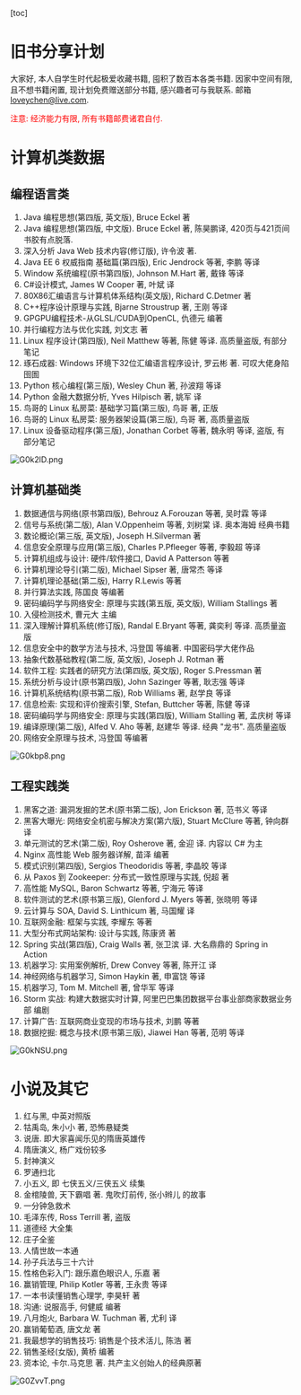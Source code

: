 [toc]

# 旧书分享计划

大家好, 本人自学生时代起极爱收藏书籍, 囤积了数百本各类书籍. 因家中空间有限, 且不想书籍闲置, 现计划免费赠送部分书籍, 感兴趣者可与我联系. 邮箱 loveychen@live.com.

<div><font color="red">注意: 经济能力有限, 所有书籍邮费诸君自付. </font></div>


# 计算机类数据

## 编程语言类

1. Java 编程思想(第四版, 英文版), Bruce Eckel 著
1. Java 编程思想(第四版, 中文版). Bruce Eckel 著, 陈昊鹏译, 420页与421页间书胶有点脱落.
1. 深入分析 Java Web 技术内容(修订版), 许令波 著.
1. Java EE 6 权威指南 基础篇(第四版), Eric Jendrock 等著, 李鹏 等译
1. Window 系统编程(原书第四版), Johnson M.Hart 著, 戴锋 等译
1. C#设计模式, James W Cooper 著, 叶斌 译
1. 80X86汇编语言与计算机体系结构(英文版), Richard C.Detmer 著
1. C++程序设计原理与实践, Bjarne Stroustrup 著, 王刚 等译
1. GPGPU编程技术-从GLSL/CUDA到OpenCL, 仇德元 编著
1. 并行编程方法与优化实践, 刘文志 著
1. Linux 程序设计(第四版), Neil Matthew 等著, 陈健 等译. 高质量盗版, 有部分笔记
1. 琢石成器: Windows 环境下32位汇编语言程序设计, 罗云彬 著. 可叹大佬身陷囹圄
1. Python 核心编程(第三版), Wesley Chun 著, 孙波翔 等译
1. Python 金融大数据分析, Yves Hilpisch 著, 姚军 译
1. 鸟哥的 Linux 私房菜: 基础学习篇(第三版), 鸟哥 著, 正版
1. 鸟哥的 Linux 私房菜: 服务器架设篇(第三版), 鸟哥 著, 高质量盗版
1. Linux 设备驱动程序(第三版), Jonathan Corbet 等著, 魏永明 等译, 盗版, 有部分笔记

![G0k2lD.png](https://s1.ax1x.com/2020/04/04/G0k2lD.png)


## 计算机基础类

1. 数据通信与网络(原书第四版), Behrouz A.Forouzan 等著, 吴时霖 等译
1. 信号与系统(第二版), Alan V.Oppenheim 等著, 刘树棠 译. 奥本海姆 经典书籍
1. 数论概论(第三版, 英文版), Joseph H.Silverman 著
1. 信息安全原理与应用(第三版), Charles P.Pfleeger 等著, 李毅超 等译
1. 计算机组成与设计: 硬件/软件接口, David A Patterson 等著
1. 计算机理论导引(第二版), Michael Sipser 著, 唐常杰 等译
1. 计算机理论基础(第二版), Harry R.Lewis 等著
1. 并行算法实践, 陈国良 等编著
1. 密码编码学与网络安全: 原理与实践(第五版, 英文版), William Stallings 著
1. 入侵检测技术, 曹元大 主编
1. 深入理解计算机系统(修订版), Randal E.Bryant 等著, 龚奕利 等译. 高质量盗版
1. 信息安全中的数学方法与技术, 冯登国 等编著. 中国密码学大佬作品
1. 抽象代数基础教程(第二版, 英文版), Joseph J. Rotman 著
1. 软件工程: 实践者的研究方法(第四版, 英文版), Roger S.Pressman 著
1. 系统分析与设计(原书第四版), John Sazinger 等著, 耿志强 等译
1. 计算机系统结构(原书第二版), Rob Williams 著, 赵学良 等译
1. 信息检索: 实现和评价搜索引擎, Stefan, Buttcher 等著, 陈健 等译
1. 密码编码学与网络安全: 原理与实践(第四版), William Stalling 著, 孟庆树 等译
1. 编译原理(第二版), Alfed V. Aho 等著, 赵建华 等译. 经典 "龙书". 高质量盗版
1. 网络安全原理与技术, 冯登国 等编著

![G0kbp8.png](https://s1.ax1x.com/2020/04/04/G0kbp8.png)


## 工程实践类

1. 黑客之道: 漏洞发掘的艺术(原书第二版), Jon Erickson 著, 范书义 等译
1. 黑客大曝光: 网络安全机密与解决方案(第六版), Stuart McClure 等著, 钟向群 译
1. 单元测试的艺术(第二版), Roy Osherove 著, 金迎 译. 内容以 C# 为主
1. Nginx 高性能 Web 服务器详解, 苗泽 编著
1. 模式识别(第四版), Sergios Theodoridis 等著, 李晶皎 等译
1. 从 Paxos 到 Zookeeper: 分布式一致性原理与实践, 倪超 著
1. 高性能 MySQL, Baron Schwartz 等著, 宁海元 等译
1. 软件测试的艺术(原书第三版), Glenford J. Myers 等著, 张晓明 等译
1. 云计算与 SOA, David S. Linthicum 著, 马国耀 译
1. 互联网金融: 框架与实践, 李耀东 等著
1. 大型分布式网站架构: 设计与实践, 陈康贤 著
1. Spring 实战(第四版), Craig Walls 著, 张卫滨 译. 大名鼎鼎的 Spring in Action
1. 机器学习: 实用案例解析, Drew Convey 等著, 陈开江 译
1. 神经网络与机器学习, Simon Haykin 著, 申富饶 等译
1. 机器学习, Tom M. Mitchell 著, 曾华军 等译
1. Storm 实战: 构建大数据实时计算, 阿里巴巴集团数据平台事业部商家数据业务部 编剧
1. 计算广告: 互联网商业变现的市场与技术, 刘鹏 等著
1. 数据挖掘: 概念与技术(原书第三版), Jiawei Han 等著, 范明 等译


![G0kNSU.png](https://s1.ax1x.com/2020/04/04/G0kNSU.png)


# 小说及其它

1. 红与黑, 中英对照版
1. 牯禹岛, 朱小小 著, 恐怖悬疑类
1. 说唐. 即大家喜闻乐见的隋唐英雄传
1. 隋唐演义, 杨广戏份较多
1. 封神演义
1. 罗通扫北
1. 小五义, 即 七侠五义/三侠五义 续集
1. 金棺陵兽, 天下霸唱 著. 鬼吹灯前传, 张小辫儿 的故事
1. 一分钟急救术
1. 毛泽东传, Ross Terrill 著, 盗版
1. 道德经 大全集
1. 庄子全鉴
1. 人情世故一本通
1. 孙子兵法与三十六计
1. 性格色彩入门: 跟乐嘉色眼识人, 乐嘉 著
1. 赢销管理, Philip Kotler 等著, 王永贵 等译
1. 一本书读懂销售心理学, 李昊轩 著
1. 沟通: 说服高手, 何健威 编著
1. 八月炮火, Barbara W. Tuchman 著, 尤利 译
1. 赢销葡萄酒, 唐文龙 著
1. 我最想学的销售技巧: 销售是个技术活儿, 陈浩 著
1. 销售圣经(女版), 黄桥 编著
1. 资本论, 卡尔.马克思 著. 共产主义创始人的经典原著

![G0ZvvT.png](https://s1.ax1x.com/2020/04/04/G0ZvvT.png)
